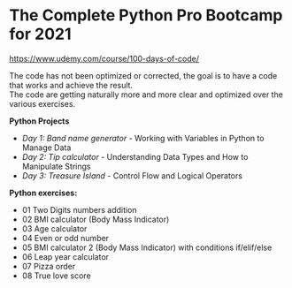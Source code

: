 # The Complete Python Pro Bootcamp for 2021
https://www.udemy.com/course/100-days-of-code/

The code has not been optimized or corrected, the goal is to have a code that works and achieve the result.<br />
The code are getting naturally more and more clear and optimized over the various exercises.


**Python Projects**
- *Day 1: Band name generator* - Working with Variables in Python to Manage Data
- *Day 2: Tip calculator* - Understanding Data Types and How to Manipulate Strings
- *Day 3: Treasure Island* - Control Flow and Logical Operators

**Python exercises:**
- 01 Two Digits numbers addition
- 02 BMI calculator (Body Mass Indicator)
- 03 Age calculator
- 04 Even or odd number
- 05 BMI calculator 2 (Body Mass Indicator) with conditions if/elif/else
- 06 Leap year calculator
- 07 Pizza order
- 08 True love score
